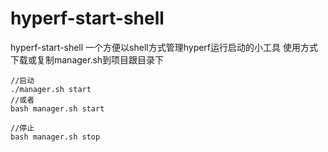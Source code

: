 # hyperf-start-shell
hyperf-start-shell 一个方便以shell方式管理hyperf运行启动的小工具
使用方式 下载或复制manager.sh到项目跟目录下


```
//启动
./manager.sh start
//或者
bash manager.sh start

//停止
bash manager.sh stop

```
